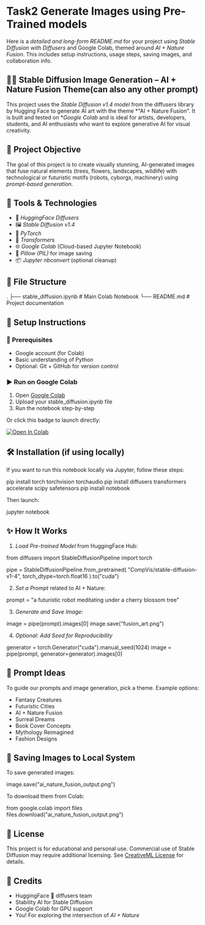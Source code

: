 # Task2 Generate Images using Pre-Trained models
Here is a *detailed and long-form README.md* for your project using *Stable Diffusion with Diffusers* and Google Colab, themed around *AI + Nature Fusion*. This includes setup instructions, usage steps, saving images, and collaboration info.


## 🌱🧠 Stable Diffusion Image Generation – AI + Nature Fusion Theme(can also any other prompt)

This project uses the *Stable Diffusion v1.4 model* from the diffusers library by Hugging Face to generate AI art with the theme *"AI + Nature Fusion". It is built and tested on **Google Colab* and is ideal for artists, developers, students, and AI enthusiasts who want to explore generative AI for visual creativity.


## 📌 Project Objective

The goal of this project is to create visually stunning, AI-generated images that fuse natural elements (trees, flowers, landscapes, wildlife) with technological or futuristic motifs (robots, cyborgs, machinery) using *prompt-based generation*.



## 🧠 Tools & Technologies

* 🧠 *HuggingFace Diffusers*
* 🖼 *Stable Diffusion v1.4*
* 🔧 *PyTorch*
* 📘 *Transformers*
* 🌐 *Google Colab* (Cloud-based Jupyter Notebook)
* 💾 *Pillow (PIL)* for image saving
* 📦 *Jupyter nbconvert* (optional cleanup)



## 📂 File Structure

.
├── stable_diffusion.ipynb         # Main Colab Notebook
└── README.md                      # Project documentation


## 🚀 Setup Instructions

### 📌 Prerequisites

* Google account (for Colab)
* Basic understanding of Python
* Optional: Git + GitHub for version control

### ▶ Run on Google Colab

1. Open [Google Colab](https://colab.research.google.com/)
2. Upload your stable_diffusion.ipynb file
3. Run the notebook step-by-step

Or click this badge to launch directly:

[![Open In Colab](https://colab.research.google.com/assets/colab-badge.svg)](https://colab.research.google.com/)



## 🛠 Installation (if using locally)

If you want to run this notebook locally via Jupyter, follow these steps:

pip install torch torchvision torchaudio
pip install diffusers transformers accelerate scipy safetensors
pip install notebook


Then launch:

jupyter notebook




## ✨ How It Works

1. *Load Pre-trained Model* from HuggingFace Hub:


from diffusers import StableDiffusionPipeline
import torch

pipe = StableDiffusionPipeline.from_pretrained(
    "CompVis/stable-diffusion-v1-4",
    torch_dtype=torch.float16
).to("cuda")


2. *Set a Prompt* related to AI + Nature:


prompt = "a futuristic robot meditating under a cherry blossom tree"


3. *Generate and Save Image:*


image = pipe(prompt).images[0]
image.save("fusion_art.png")


4. *Optional: Add Seed for Reproducibility*


generator = torch.Generator("cuda").manual_seed(1024)
image = pipe(prompt, generator=generator).images[0]




## 📸 Prompt Ideas 

 To guide our prompts and image generation, pick a theme. Example options:

* Fantasy Creatures
* Futuristic Cities
* AI + Nature Fusion
* Surreal Dreams
* Book Cover Concepts
* Mythology Reimagined
* Fashion Designs
  

## 💾 Saving Images to Local System

To save generated images:


image.save("ai_nature_fusion_output.png")


To download them from Colab:


from google.colab import files
files.download("ai_nature_fusion_output.png")



## 📄 License

This project is for educational and personal use. Commercial use of Stable Diffusion may require additional licensing. See [CreativeML License](https://github.com/CompVis/stable-diffusion/blob/main/LICENSE) for details.



## 🤝 Credits

* HuggingFace 🤗 diffusers team
* Stability AI for Stable Diffusion
* Google Colab for GPU support
* You! For exploring the intersection of *AI + Nature*
